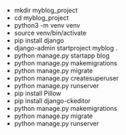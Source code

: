 - mkdir myblog_project
- cd myblog_project
- python3 -m venv venv
- source venv/bin/activate
- pip install django
- django-admin startproject myblog .
- python manage.py startapp blog
- python manage.py makemigrations
- python manage.py migrate
- python manage.py createsuperuser
- python manage.py runserver
- pip install Pillow
- pip install django-ckeditor
- python manage.py makemigrations
- python manage.py migrate
- python manage.py runserver
